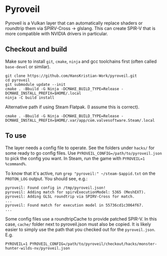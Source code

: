 # Pyroveil

Pyroveil is a Vulkan layer that can automatically replace shaders or roundtrip them via SPIRV-Cross -> glslang.
This can create SPIR-V that is more compatible with NVIDIA drivers in particular.

## Checkout and build

Make sure to install `git`, `cmake`, `ninja` and gcc toolchains first (often called `base-devel` or similar).

```
git clone https://github.com/HansKristian-Work/pyroveil.git
cd pyroveil
git submodule update --init
cmake . -Bbuild -G Ninja -DCMAKE_BUILD_TYPE=Release -DCMAKE_INSTALL_PREFIX=$HOME/.local
ninja -C build install
```

Alternative path if using Steam Flatpak. (I assume this is correct).

```
cmake . -Bbuild -G Ninja -DCMAKE_BUILD_TYPE=Release -DCMAKE_INSTALL_PREFIX=$HOME/.var/app/com.valvesoftware.Steam/.local
```

## To use

The layer needs a config file to operate. See the folders under `hacks/` for some ready to go config files.
Use `PYROVEIL_CONFIG=/path/to/pyroveil.json` to pick the config you want.
In Steam, run the game with `PYROVEIL=1 %command%`.

To know that it's active, run `grep "pyroveil:" ~/steam-$appid.txt` on the `PROTON_LOG` output. You should see, e.g.:

```
pyroveil: Found config in /tmp/pyroveil.json!
pyroveil: Adding match for spirvExecutionModel: 5365 (MeshEXT).
pyroveil: Adding GLSL roundtrip via SPIRV-Cross for match.
...
pyroveil: Found match for execution model in 55736cd1c3064f67.
...
```

Some config files use a roundtripCache to provide patched SPIR-V.
In this case, `cache/` folder next to pyroveil.json must also be copied.
It is likely easier to simply use the path that you checked out for the `pyroveil.json`. E.g.

`PYROVEIL=1 PYROVEIL_CONFIG=/path/to/pyroveil/checkout/hacks/monster-hunter-wilds-nv/pyroveil.json`
